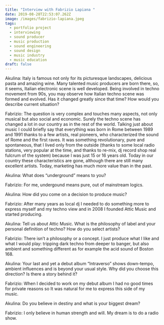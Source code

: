 ```yaml
---
title: "Interview with Fabrizio Lapiana "
date: 2019-08-28T22:53:07.262Z
image: /images/fabrizio-lapiana.jpeg
tags:
  - portfolio project
  - interviewing
  - sound producer
  - music production
  - sound engineering
  - sound design
  - music industry
  - music education
draft: false
---
```

Akulina: Italy is famous not only for its picturesque landscapes, delicious pasta and amazing wine. Many talented music producers are born there, so, it seems, Italian electronic scene is well developed. Being involved in techno movement from 90s, you may observe how Italian techno scene was formed and evolved. Has it changed greatly since that time? How would you describe current situation?

F﻿abrizio: The question is very complex and touches many aspects, not only musical but also social and economic. Surely the techno scene has changed a lot in our country as in the rest of the world. Talking just about music I could briefly say that everything was born in Rome between 1989 and 1991 thanks to a few artists, real pioneers, who characterized the sound of Rome and the first raves. It was something revolutionary, pure and spontaneous, that I lived only from the outside (thanks to some local radio stations, very popular at the time, and thanks to re-mix, dj record shop real fulcrum of the system) because I was just 15 or 16 years old. Today in our country these characteristics are gone, although there are still many excellent artists. Today, marketing has much more value than in the past.

Akulina: What does “underground” means to you?

F﻿abrizio: For me, undergound means pure, out of mainstream logics.

Akulina: How did you come on a decision to produce music?

F﻿abrizio: After many years as local dj I needed to do something more to express myself and my techno view and in 2008 I founded Attic Music and started producing.

Akulina: Tell us about Attic Music. What is the philosophy of label and your personal definition of techno? How do you select artists?

F﻿abrizio: There isn’t a philosophy or a concept. I just produce what I like and what I would play: tripping dark techno from deeper to banger, but also ambient and something different as for example the acid sound of Boston 168. 

Akulina: Your last and yet a debut album “Intraverso” shows down-tempo, ambient influences and is beyond your usual style. Why did you choose this direction? Is there a story behind it?

F﻿abrizio: When I decided to work on my debut album I had no good times for private reasons so It was natural for me to express this side of my music.

Akulina: Do you believe in destiny and what is your biggest dream?

F﻿abrizio: I only believe in human strength and will. My dream is to do a radio show.